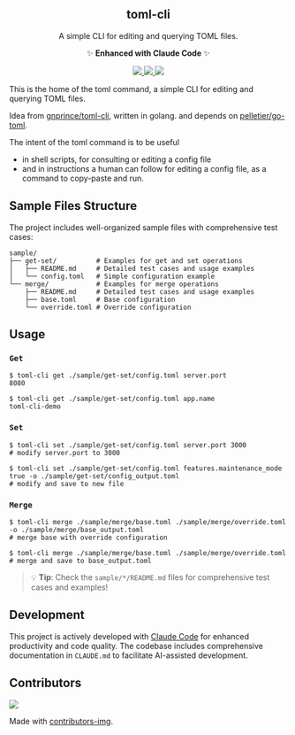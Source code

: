 <p align="center">
  <h2 align="center">toml-cli</h2>
  <p align="center">A simple CLI for editing and querying TOML files.</p>
  <p align="center">✨ <strong>Enhanced with Claude Code</strong> ✨</p>
</p>

<p align="center">
<a href="https://pkg.go.dev/github.com/MinseokOh/toml-cli" target="blank">
<img src="https://pkg.go.dev/badge/github.com/MinseokOh/toml-cli.svg"/>
</a>
<a href="https://github.com/MinseokOh/toml-cli/blob/master/LICENSE" target="blank">
<img src="https://img.shields.io/badge/licence-MIT-green?style=flat-square"/>
</a>
<a href="https://goreportcard.com/report/github.com/MinseokOh/toml-cli" target="blank">
<img src="https://goreportcard.com/badge/github.com/MinseokOh/toml-cli"/>
</a>  
</p>
This is the home of the toml command, a simple CLI for editing and querying TOML files.

Idea from [gnprince/toml-cli](https://github.com/gnprice/toml-cli), written in golang. and depends on [pelletier/go-toml](https://github.com/pelletier/go-toml).

The intent of the toml command is to be useful
- in shell scripts, for consulting or editing a config file
- and in instructions a human can follow for editing a config file, as a command to copy-paste and run.


## Sample Files Structure

The project includes well-organized sample files with comprehensive test cases:

```
sample/
├── get-set/          # Examples for get and set operations
│   ├── README.md     # Detailed test cases and usage examples
│   └── config.toml   # Simple configuration example
└── merge/            # Examples for merge operations
    ├── README.md     # Detailed test cases and usage examples
    ├── base.toml     # Base configuration
    └── override.toml # Override configuration
```

## Usage

### `Get`
```shell
$ toml-cli get ./sample/get-set/config.toml server.port
8080

$ toml-cli get ./sample/get-set/config.toml app.name
toml-cli-demo
```

### `Set`
```shell
$ toml-cli set ./sample/get-set/config.toml server.port 3000
# modify server.port to 3000

$ toml-cli set ./sample/get-set/config.toml features.maintenance_mode true -o ./sample/get-set/config_output.toml
# modify and save to new file
```

### `Merge`
```shell
$ toml-cli merge ./sample/merge/base.toml ./sample/merge/override.toml -o ./sample/merge/base_output.toml
# merge base with override configuration

$ toml-cli merge ./sample/merge/base.toml ./sample/merge/override.toml
# merge and save to base_output.toml
```

> 💡 **Tip**: Check the `sample/*/README.md` files for comprehensive test cases and examples!

## Development

This project is actively developed with [Claude Code](https://claude.ai/code) for enhanced productivity and code quality. The codebase includes comprehensive documentation in `CLAUDE.md` to facilitate AI-assisted development.

## Contributors

<a href="https://github.com/MinseokOh/toml-cli/graphs/contributors">
  <img src="https://contrib.rocks/image?repo=MinseokOh/toml-cli" />
</a>

Made with [contributors-img](https://contrib.rocks).
